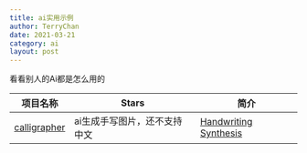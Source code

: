 ```yaml
---
title: ai实用示例
author: TerryChan
date: 2021-03-21
category: ai
layout: post
---
```


看看别人的Ai都是怎么用的

| 项目名称 | Stars | 简介 |
| ------- | ------ | ------ |
|[calligrapher](https://www.calligrapher.ai/)|ai生成手写图片，还不支持中文|[Handwriting Synthesis](https://github.com/sjvasquez/handwriting-synthesis)|
